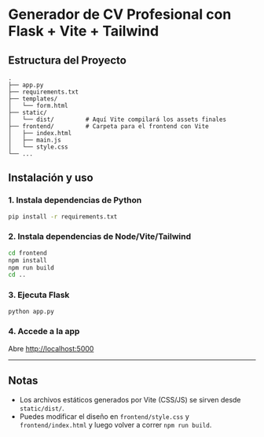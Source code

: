 # Generador de CV Profesional con Flask + Vite + Tailwind

## Estructura del Proyecto

```
.
├── app.py
├── requirements.txt
├── templates/
│   └── form.html
├── static/
│   └── dist/         # Aquí Vite compilará los assets finales
├── frontend/         # Carpeta para el frontend con Vite
│   ├── index.html
│   ├── main.js
│   └── style.css
└── ...
```

## Instalación y uso

### 1. Instala dependencias de Python
```bash
pip install -r requirements.txt
```

### 2. Instala dependencias de Node/Vite/Tailwind
```bash
cd frontend
npm install
npm run build
cd ..
```

### 3. Ejecuta Flask
```bash
python app.py
```

### 4. Accede a la app
Abre [http://localhost:5000](http://localhost:5000)

---

## Notas
- Los archivos estáticos generados por Vite (CSS/JS) se sirven desde `static/dist/`.
- Puedes modificar el diseño en `frontend/style.css` y `frontend/index.html` y luego volver a correr `npm run build`. 